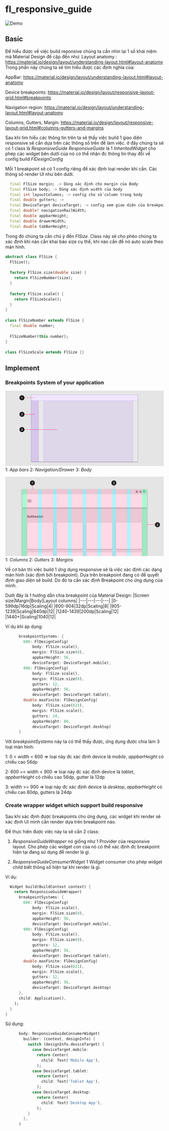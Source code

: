 # fl_responsive_guide

![Demo](demo/demo_1.gif)

## Basic

Để hiểu được về việc build reponsive chúng ta cần nhìn lại 1 số khái niệm mà Material Design đề cập đến như:
Layout anatomy : <https://material.io/design/layout/understanding-layout.html#layout-anatomy>
Trong phần này chúng ta sẽ tìm hiểu được các định nghĩa của:

AppBar: <https://material.io/design/layout/understanding-layout.html#layout-anatomy>

Device breakpoints: <https://material.io/design/layout/responsive-layout-grid.html#breakpoints>

Navigation region:  <https://material.io/design/layout/understanding-layout.html#layout-anatomy>

Columns, Gutters, Margin: <https://material.io/design/layout/responsive-layout-grid.html#columns-gutters-and-margins>

Sau khi tìm hiểu các thông tin trên ta sẽ thấy việc build 1 giao diện responsive sẽ cần dựa trên các thông số trên để làm việc. ở đây chúng ta
sẽ có 1 class là _ResponsiveGuide_
_ResponsiveGuide_ là 1 _InheritedWidget_ cho phép các widget bên dưới của nó có thể nhận đc thông tin thay đổi về config build _FlDesignConfig_

Mỗi 1 breakpoint sẽ có 1 config riêng để xác định loại render khi cần. Các thông số render UI như bên dưới.

```Dart
  final FlSize margin; -> Dùng xác định cho margin của Body
  final FlSize body; -> Dùng xác định width của body
  final int layoutColumns; -> config cho số column trong body
  final double gutters; -> 
  final DeviceTarget deviceTarget; -> config xem giao diện của breakpoint này sẽ render cho device nào.
  final double? navigationRailWidth;
  final double appbarHeight;
  final double drawerWidth;
  final double tabBarHeight;
```

Trong đó chúng ta cần chú ý đến _FlSize_. Class này sẽ cho phéo chúng ta xác định khi nào cần khai báo size cụ thể, khi nào cần để nó auto scale theo màn hình.

```Dart
abstract class FlSize {
  FlSize();

  factory FlSize.size(double size) {
    return FlSizeNumber(size);
  }

  factory FlSize.scale() {
    return FlSizeScale();
  }
}

class FlSizeNumber extends FlSize {
  final double number;

  FlSizeNumber(this.number);
}

class FlSizeScale extends FlSize {}
```

## Implement

### Breakpoints System of your application

![Scaffold](demo/scaffold_demo.png)
1: _App bars_
2: _Navigation/Drawer_
3: _Body_

![Breakpoints](demo/breakpoints_guide.png)
1: _Columns_
2: _Gutters_
3: _Margins_

Về cơ bản thì việc build 1 ứng dụng responsive sẽ là việc xác định các dạng màn hình (xác định bởi breakpoint). Dựa trên breakpoint đang có để quyết định giao diện sẽ build. Do đó ta cần xác định Breakpoint cho ứng dụng của mình.

Dưới đây là 1 hướng dẫn chia breakpoint của Material Design:
|Screen size|Margin|Body|Layout columns|
|---|---|---|---|
|0-599dp|16dp|Scaling|4|
|600-904|32dp|Scaling|8|
|905-1239|Scaling|840dp|12|
|1240-1439|200dp|Scaling|12|
|1440+|Scaling|1040|12|

Ví dụ khi áp dụng:

```Dart
      breakpointSystems: {
        600: FlDesignConfig(
            body: FlSize.scale(),
            margin: FlSize.size(0),
            appbarHeight: 56,
            deviceTarget: DeviceTarget.mobile),
        900: FlDesignConfig(
            body: FlSize.scale(),
            margin: FlSize.size(0),
            gutters: 12,
            appbarHeight: 56,
            deviceTarget: DeviceTarget.tablet),
        double.maxFinite: FlDesignConfig(
            body: FlSize.size(621),
            margin: FlSize.scale(),
            gutters: 24,
            appbarHeight: 80,
            deviceTarget: DeviceTarget.desktop)
      }
```

Với _breakpointSystems_ này ta có thể thấy được, ứng dụng được chia làm 3 loại màn hình:

1: 0 < width < 600 => loại này đc xác định device là _mobile_, _appbarHeight_ có chiều cao 56dp

2: 600 =< width < 900 => loại này đc xác định device là _tablet_, _appbarHeight_ có chiều cao 56dp, gutter là 12dp

3: width >= 900  => loại này đc xác định device là _desktop_, _appbarHeight_ có chiều cao 80dp, gutters là 24dp

### Create wrapper widget which support build responsive

Sau khi xác định được breakpoints cho ứng dụng, các widget khi render sẽ xác định UI mình cần render dựa trên breakpoint nào.

Để thực hiện được việc này ta sẽ cần 2 class:

1. _ResponsiveGuideWrapper_ nó giống như 1 Provider của responsive layout. Cho phép các widget con của nó có thể xác định đc breakpoint hiện tại đang sử dụng để render là gì.

2. _ResponsiveGuideConsumerWidget_ 1 Widget consumer cho phép widget child biết thông số hiện tại khi render là gì.

Ví dụ:

```Dart
  Widget build(BuildContext context) {
    return ResponsiveGuideWrapper(
      breakpointSystems: {
        600: FlDesignConfig(
            body: FlSize.scale(),
            margin: FlSize.size(0),
            appbarHeight: 56,
            deviceTarget: DeviceTarget.mobile),
        900: FlDesignConfig(
            body: FlSize.scale(),
            margin: FlSize.size(0),
            gutters: 12,
            appbarHeight: 56,
            deviceTarget: DeviceTarget.tablet),
        double.maxFinite: FlDesignConfig(
            body: FlSize.size(621),
            margin: FlSize.scale(),
            gutters: 12,
            appbarHeight: 56,
            deviceTarget: DeviceTarget.desktop)
      },
      child: Application(),
    );
  }
}
```

Sử dụng:

```Dart
      body: ResponsiveGuideConsumerWidget(
        builder: (context, designInfo) {
          switch (designInfo.deviceTarget) {
            case DeviceTarget.mobile:
              return Center(
                child: Text('Mobile App'),
              );
            case DeviceTarget.tablet:
              return Center(
                child: Text('Tablet App'),
              );
            case DeviceTarget.desktop:
              return Center(
                child: Text('Desktop App'),
              );
          }
        },
      )
```
